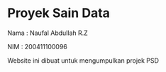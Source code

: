 # Proyek Sain Data

Nama : Naufal Abdullah R.Z

NIM  : 200411100096

Website ini dibuat untuk mengumpulkan projek PSD 

```{tableofcontents}
```
